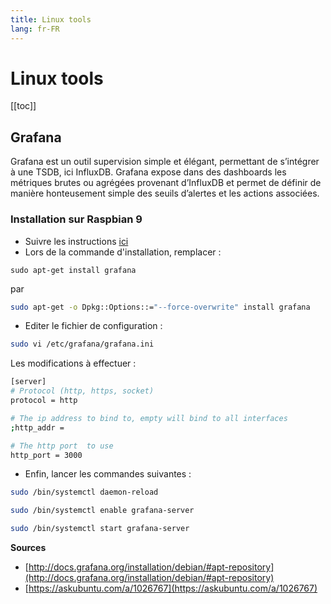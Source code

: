 ```yaml
---
title: Linux tools
lang: fr-FR
---
```


# Linux tools

[[toc]]

## Grafana

Grafana est un outil supervision simple et élégant, permettant de s’intégrer à une TSDB, ici InfluxDB. 
Grafana expose dans des dashboards les métriques brutes ou agrégées provenant d’InfluxDB et permet de définir 
de manière honteusement simple des seuils d’alertes et les actions associées.

### Installation sur Raspbian 9

- Suivre les instructions [ici](http://docs.grafana.org/installation/debian/#apt-repository)
- Lors de la commande d'installation, remplacer : 

```bashell
sudo apt-get install grafana
```

par 

```bash
sudo apt-get -o Dpkg::Options::="--force-overwrite" install grafana
```

- Editer le fichier de configuration : 

```bash
sudo vi /etc/grafana/grafana.ini
```

Les modifications à effectuer :

```bash
[server]
# Protocol (http, https, socket)
protocol = http

# The ip address to bind to, empty will bind to all interfaces
;http_addr =

# The http port  to use
http_port = 3000
```

- Enfin, lancer les commandes suivantes : 

```bash
sudo /bin/systemctl daemon-reload

sudo /bin/systemctl enable grafana-server

sudo /bin/systemctl start grafana-server
```

**Sources**

- [http://docs.grafana.org/installation/debian/#apt-repository](http://docs.grafana.org/installation/debian/#apt-repository)
- [https://askubuntu.com/a/1026767](https://askubuntu.com/a/1026767)
